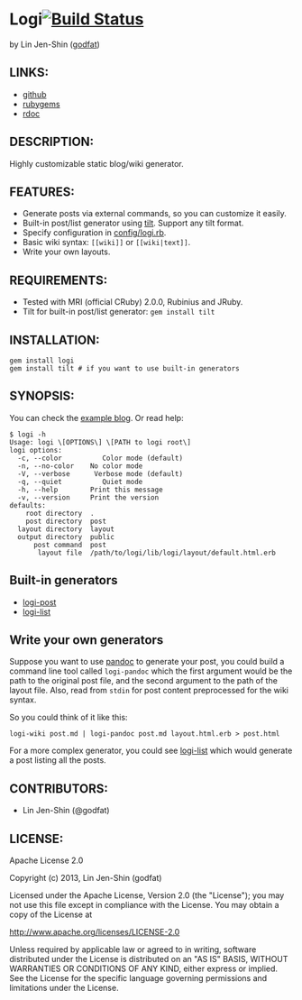 # Logi[![Build Status](https://secure.travis-ci.org/godfat/logi.png?branch=master)](http://travis-ci.org/godfat/logi)

by Lin Jen-Shin ([godfat](http://godfat.org))

## LINKS:

* [github](https://github.com/godfat/logi)
* [rubygems](https://rubygems.org/gems/logi)
* [rdoc](http://rdoc.info/github/godfat/logi)

## DESCRIPTION:

Highly customizable static blog/wiki generator.

## FEATURES:

* Generate posts via external commands, so you can customize it easily.
* Built-in post/list generator using [tilt][]. Support any tilt format.
* Specify configuration in [config/logi.rb](example/config/logi.rb).
* Basic wiki syntax: `[[wiki]]` or `[[wiki|text]]`.
* Write your own layouts.

[tilt]: https://github.com/rtomayko/tilt

## REQUIREMENTS:

* Tested with MRI (official CRuby) 2.0.0, Rubinius and JRuby.
* Tilt for built-in post/list generator: `gem install tilt`

## INSTALLATION:

    gem install logi
    gem install tilt # if you want to use built-in generators

## SYNOPSIS:

You can check the [example blog](example). Or read help:

    $ logi -h
    Usage: logi \[OPTIONS\] \[PATH to logi root\]
    logi options:
      -c, --color          Color mode (default)
      -n, --no-color    No color mode
      -V, --verbose      Verbose mode (default)
      -q, --quiet          Quiet mode
      -h, --help        Print this message
      -v, --version     Print the version
    defaults:
        root directory  .
        post directory  post
      layout directory  layout
      output directory  public
          post command  post
           layout file  /path/to/logi/lib/logi/layout/default.html.erb

## Built-in generators

* [logi-post](bin/logi-post)
* [logi-list](bin/logi-list)

## Write your own generators

Suppose you want to use [pandoc][] to generate your post, you could build
a command line tool called `logi-pandoc` which the first argument would
be the path to the original post file, and the second argument to the
path of the layout file. Also, read from `stdin` for post content
preprocessed for the wiki syntax.

So you could think of it like this:

    logi-wiki post.md | logi-pandoc post.md layout.html.erb > post.html

For a more complex generator, you could see [logi-list](bin/logi-list)
which would generate a post listing all the posts.

[pandoc]: http://johnmacfarlane.net/pandoc/

## CONTRIBUTORS:

* Lin Jen-Shin (@godfat)

## LICENSE:

Apache License 2.0

Copyright (c) 2013, Lin Jen-Shin (godfat)

Licensed under the Apache License, Version 2.0 (the "License");
you may not use this file except in compliance with the License.
You may obtain a copy of the License at

<http://www.apache.org/licenses/LICENSE-2.0>

Unless required by applicable law or agreed to in writing, software
distributed under the License is distributed on an "AS IS" BASIS,
WITHOUT WARRANTIES OR CONDITIONS OF ANY KIND, either express or implied.
See the License for the specific language governing permissions and
limitations under the License.
